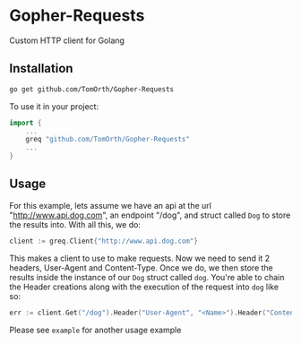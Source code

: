 # Gopher-Requests
Custom HTTP client for Golang

## Installation
```sh
go get github.com/TomOrth/Gopher-Requests
```

To use it in your project:
``` go
import {
    ...
    greq "github.com/TomOrth/Gopher-Requests"
    ...
}
```

## Usage
For this example, lets assume we have an api at the url "http://www.api.dog.com", an endpoint "/dog", and struct called `Dog` to store the results into.  With all this, we do:

```go
client := greq.Client{"http://www.api.dog.com"}
```

This makes a client to use to make requests.  Now we need to send it 2 headers, User-Agent and Content-Type. Once we do, we then store the results inside the instance of our `Dog` struct called `dog`. You're able to chain the Header creations along with the execution of the request into `dog` like so:

```go
err := client.Get("/dog").Header("User-Agent", "<Name>").Header("Content-Type", "JSON").Exec(&dog)
```

Please see `example` for another usage example